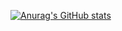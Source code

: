 [![Anurag's GitHub stats](https://github-readme-stats.vercel.app/api?username=BorisYang326&show_icons=true&theme=merko&count_private=true)](https://github.com/anuraghazra/github-readme-stats)
